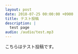 ```yaml
---
layout: post
date: 2018-07-25 00:00:00 +0900
title: テスト投稿
description: |
  test page
audio: /audio/test.mp3
---
```


こちらはテスト投稿です。